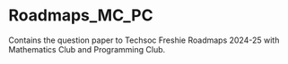 # Roadmaps_MC_PC
Contains the question paper to Techsoc Freshie Roadmaps 2024-25 with Mathematics Club and Programming Club. 

